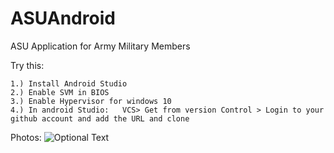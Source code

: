 # ASUAndroid
ASU Application for Army Military Members

Try this:
```
1.) Install Android Studio
2.) Enable SVM in BIOS
3.) Enable Hypervisor for windows 10
4.) In android Studio:   VCS> Get from version Control > Login to your github account and add the URL and clone
```
Photos:
![Optional Text](C:\Users\Sean\Documents\ProfessionalWork\AndroidASU\ReadMePhotos\Android.JPG)
